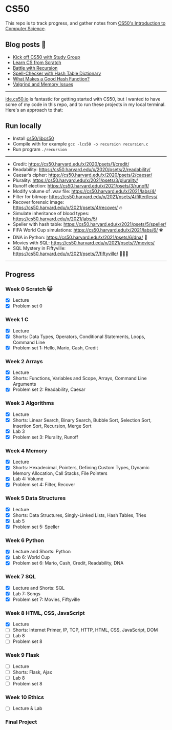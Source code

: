 # CS50

This repo is to track progress, and gather notes from [CS50's Introduction to Computer Science](https://cs50.harvard.edu/x/2021/).

## Blog posts 📝

- [Kick off CS50 with Study Group](https://elisabethirgens.github.io/notes/2020/11/start-cs50/)
- [Learn CS from Scratch](https://elisabethirgens.github.io/notes/2020/12/scratch/)
- [Battle with Recursion](https://elisabethirgens.github.io/notes/2021/05/recursion/)
- [Spell-Checker with Hash Table Dictionary](https://elisabethirgens.github.io/notes/2021/08/cs50/)
- [What Makes a Good Hash Function?](https://elisabethirgens.github.io/notes/2021/09/hash-functions/)
- [Valgrind and Memory Issues](https://elisabethirgens.github.io/notes/2021/09/valgrind/)

---

[ide.cs50.io](https://ide.cs50.io/) is fantastic for getting started with CS50, but I wanted to have some of my code in this repo, and to run these projects in my local terminal. Here's an approach to that:

## Run locally

- Install [cs50/libcs50](https://github.com/cs50/libcs50)
- Compile with for example `gcc -lcs50 -o recursion recursion.c`
- Run program `./recursion`

---

- Credit: https://cs50.harvard.edu/x/2020/psets/1/credit/
- Readability: https://cs50.harvard.edu/x/2020/psets/2/readability/
- Caesar’s cipher: https://cs50.harvard.edu/x/2020/psets/2/caesar/
- Plurality: https://cs50.harvard.edu/x/2021/psets/3/plurality/
- Runoff election: https://cs50.harvard.edu/x/2021/psets/3/runoff/
- Modify volume of .wav file: https://cs50.harvard.edu/x/2021/labs/4/
- Filter for bitmap: https://cs50.harvard.edu/x/2021/psets/4/filter/less/
- Recover forensic image: https://cs50.harvard.edu/x/2021/psets/4/recover/ 🔥
- Simulate inheritance of blood types: https://cs50.harvard.edu/x/2021/labs/5/
- Speller with hash table: https://cs50.harvard.edu/x/2021/psets/5/speller/
- FIFA World Cup simulations: https://cs50.harvard.edu/x/2021/labs/6/ ⚽️
- DNA in Python: https://cs50.harvard.edu/x/2021/psets/6/dna/ 🐍
- Movies with SQL: https://cs50.harvard.edu/x/2021/psets/7/movies/
- SQL Mystery in Fiftyville: https://cs50.harvard.edu/x/2021/psets/7/fiftyville/ 🕵🏻‍♀️

---

## Progress

### Week 0 Scratch 😺

- [x] Lecture
- [x] Problem set 0

### Week 1 C

- [x] Lecture
- [x] Shorts: Data Types, Operators, Conditional Statements, Loops, Command Line
- [x] Problem set 1: Hello, Mario, Cash, Credit

### Week 2 Arrays

- [x] Lecture
- [x] Shorts: Functions, Variables and Scope, Arrays, Command Line Arguments
- [x] Problem set 2: Readability, Caesar

### Week 3 Algorithms

- [x] Lecture
- [x] Shorts: Linear Search, Binary Search, Bubble Sort, Selection Sort, Insertion Sort, Recursion, Merge Sort
- [x] Lab 3
- [x] Problem set 3: Plurality, Runoff

### Week 4 Memory

- [x] Lecture
- [x] Shorts: Hexadecimal, Pointers, Defining Custom Types, Dynamic Memory Allocation, Call Stacks, File Pointers
- [x] Lab 4: Volume
- [x] Problem set 4: Filter, Recover

### Week 5 Data Structures

- [x] Lecture
- [x] Shorts: Data Structures, Singly-Linked Lists, Hash Tables, Tries
- [x] Lab 5
- [x] Problem set 5: Speller

### Week 6 Python

- [x] Lecture and Shorts: Python
- [x] Lab 6: World Cup
- [x] Problem set 6: Mario, Cash, Credit, Readability, DNA

### Week 7 SQL

- [x] Lecture and Shorts: SQL
- [x] Lab 7: Songs
- [x] Problem set 7: Movies, Fiftyville

### Week 8 HTML, CSS, JavaScript

- [x] Lecture
- [ ] Shorts: Internet Primer, IP, TCP, HTTP, HTML, CSS, JavaScript, DOM
- [ ] Lab 8
- [ ] Problem set 8

### Week 9 Flask

- [ ] Lecture
- [ ] Shorts: Flask, Ajax
- [ ] Lab 8
- [ ] Problem set 8

### Week 10 Ethics
- [ ] Lecture & Lab

### Final Project
